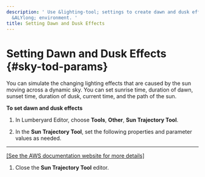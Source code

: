 ```yaml
---
description: ' Use &lighting-tool; settings to create dawn and dusk effects for your
  &ALYlong; environment. '
title: Setting Dawn and Dusk Effects
---
```

# Setting Dawn and Dusk Effects {#sky-tod-params}

You can simulate the changing lighting effects that are caused by the sun moving across a dynamic sky\. You can set sunrise time, duration of dawn, sunset time, duration of dusk, current time, and the path of the sun\.

**To set dawn and dusk effects**

1. In Lumberyard Editor, choose **Tools**, **Other**, **Sun Trajectory Tool**\.

1. In the **Sun Trajectory Tool**, set the following properties and parameter values as needed\.
****
[\[See the AWS documentation website for more details\]](/docs/userguide/sky/tod-params)

1. Close the **Sun Trajectory Tool** editor\.